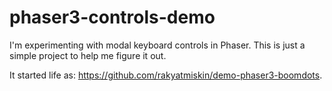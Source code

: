 # phaser3-controls-demo

I'm experimenting with modal keyboard controls in Phaser. This is just a simple
project to help me figure it out.

It started life as: https://github.com/rakyatmiskin/demo-phaser3-boomdots.
